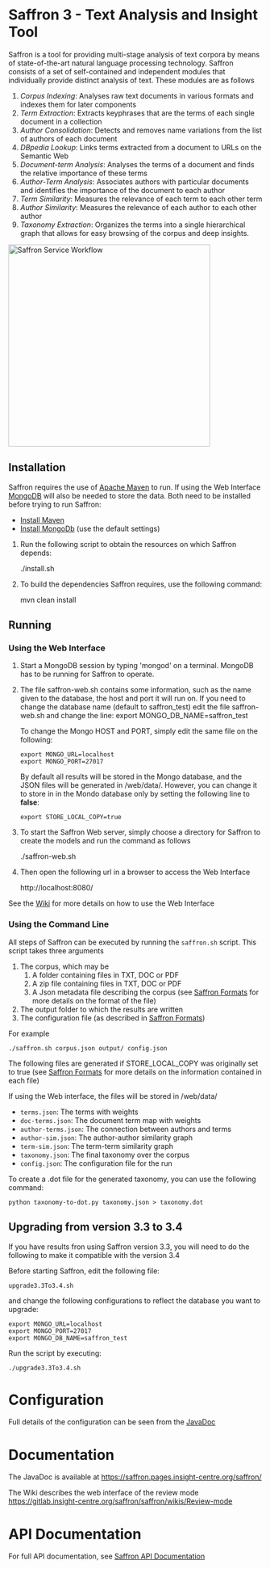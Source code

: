 Saffron 3 - Text Analysis and Insight Tool
==========================================

Saffron is a tool for providing multi-stage analysis of text corpora by means
of state-of-the-art natural language processing technology. Saffron consists of
a set of self-contained and independent modules that individually provide
distinct analysis of text. These modules are as follows

1. *Corpus Indexing*: Analyses raw text documents in various formats and indexes
them for later components
2. *Term Extraction*: Extracts keyphrases that are the terms of each single
document in a collection
3. *Author Consolidation*: Detects and removes name variations from the list
of authors of each document
4. *DBpedia Lookup*: Links terms extracted from a document to URLs on the
Semantic Web
5. *Document-term Analysis*: Analyses the terms of a document and finds the relative
importance of these terms
6. *Author-Term Analysis*: Associates authors with particular documents and
identifies the importance of the document to each author
7. *Term Similarity*: Measures the relevance of each term to each other term
8. *Author Similarity*: Measures the relevance of each author to each other
author
9. *Taxonomy Extraction*: Organizes the terms into a single hierarchical
graph that allows for easy browsing of the corpus and deep insights.

<img src="https://gitlab.insight-centre.org/saffron/saffron/raw/master/docs/Saffron%20Services.png" alt="Saffron Service Workflow" width="400"/>

Installation
------------

Saffron requires the use of [Apache Maven](https://maven.apache.org/) to run.
If using the Web Interface [MongoDB](https://docs.mongodb.com/manual/) will also be needed to store the data.
Both need to be installed before trying to run Saffron:
* [Install Maven](https://maven.apache.org/install.html)
* [Install MongoDb](https://docs.mongodb.com/manual/administration/install-community/) (use the default settings)


1.  Run the following script to obtain the resources on which Saffron depends:

    ./install.sh


1.  To build the dependencies Saffron requires, use the following command:

    mvn clean install


Running
-------


### Using the Web Interface


1.  Start a MongoDB session by typing 'mongod' on a terminal. MongoDB has to be running for Saffron to operate.

2.  The file saffron-web.sh contains some information, such as the name given to the database, the host and port it will run on.
    If you need to change the database name (default to saffron_test) edit the file saffron-web.sh and change the line:
        export MONGO_DB_NAME=saffron_test

    To change the Mongo HOST and PORT, simply edit the same file on the following:
    
        export MONGO_URL=localhost
        export MONGO_PORT=27017
    
    By default all results will be stored in the Mongo database, and the JSON files will be generated in /web/data/. However, you can change it to store in in the Mondo database only by setting the following line to **false**:
    
        export STORE_LOCAL_COPY=true



1.  To start the Saffron Web server, simply choose a directory for Saffron to create
the models and run the command as follows

    ./saffron-web.sh


1.  Then open the following url in a browser to access the Web Interface

    http://localhost:8080/
    
See the [Wiki](https://gitlab.insight-centre.org/saffron/saffron/-/wikis/WEB-INTERFACE-USER-MANUAL) for more details on how to use the Web Interface

### Using the Command Line


All steps of Saffron can be executed by running the `saffron.sh` script. This
script takes three arguments

1. The corpus, which may be
    1. A folder containing files in TXT, DOC or PDF
    2. A zip file containing files in TXT, DOC or PDF
    3. A Json metadata file describing the corpus (see [Saffron Formats](FORMATS.md) for more details on the format of the file)
2. The output folder to which the results are written
3. The configuration file (as described in [Saffron Formats](FORMATS.md))

For example

    ./saffron.sh corpus.json output/ config.json

The following files are generated if STORE_LOCAL_COPY was originally set to true (see [Saffron Formats](FORMATS.md) for more details on the information contained in each file)

If using the Web interface, the files will be stored in /web/data/

* `terms.json`: The terms with weights
* `doc-terms.json`: The document term map with weights
* `author-terms.json`: The connection between authors and terms
* `author-sim.json`: The author-author similarity graph
* `term-sim.json`: The term-term similarity graph
* `taxonomy.json`: The final taxonomy over the corpus
* `config.json`: The configuration file for the run


To create a .dot file for the generated taxonomy, you can use the following command:

    python taxonomy-to-dot.py taxonomy.json > taxonomy.dot


Upgrading from version 3.3 to 3.4
------
If you have results fron using Saffron version 3.3, you will need to do the following to make it compatible with the version 3.4

Before starting Saffron, edit the following file:

	upgrade3.3To3.4.sh

and change the following configurations to reflect the database you want to upgrade:

	export MONGO_URL=localhost
    export MONGO_PORT=27017
    export MONGO_DB_NAME=saffron_test

Run the script by executing:

	./upgrade3.3To3.4.sh



Configuration
=============

Full details of the configuration can be seen from the [JavaDoc](https://saffron.pages.insight-centre.org/saffron/org/insightcentre/nlp/saffron/config/package-summary.html)

Documentation
=============

The JavaDoc is available at https://saffron.pages.insight-centre.org/saffron/

The Wiki describes the web interface of the review mode https://gitlab.insight-centre.org/saffron/saffron/wikis/Review-mode

API Documentation
=================

For full API documentation, see [Saffron API Documentation](https://gitlab.insight-centre.org/saffron/saffron/blob/master/web/README.md)
